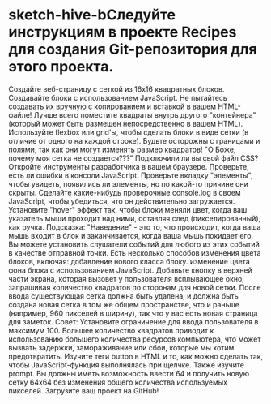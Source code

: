 # sketch-hive-bСледуйте инструкциям в проекте Recipes для создания Git-репозитория для этого проекта.
Создайте веб-страницу с сеткой из 16x16 квадратных блоков.
Создавайте блоки с использованием JavaScript. Не пытайтесь создавать их вручную с копированием и вставкой в вашем HTML-файле!
Лучше всего поместите квадраты внутрь другого "контейнера" (который может быть размещен непосредственно в вашем HTML).
Используйте flexbox или grid'ы, чтобы сделать блоки в виде сетки (в отличие от одного на каждой строке).
Будьте осторожны с границами и полями, так как они могут изменять размер квадратов!
"О Боже, почему моя сетка не создается???"
Подключили ли вы свой файл CSS?
Откройте инструменты разработчика в вашем браузере.
Проверьте, есть ли ошибки в консоли JavaScript.
Проверьте вкладку "элементы", чтобы увидеть, появились ли элементы, но по какой-то причине они скрыты.
Сделайте какие-нибудь проверочные console.log в своем JavaScript, чтобы убедиться, что он действительно загружается.
Установите "hover" эффект так, чтобы блоки меняли цвет, когда ваш указатель мыши проходит над ними, оставляя след (пикселированный), как ручка.
Подсказка: "Наведение" - это то, что происходит, когда ваша мышь входит в блок и заканчивается, когда ваша мышь покидает его. Вы можете установить слушатели событий для любого из этих событий в качестве отправной точки.
Есть несколько способов изменения цвета блоков, включая:
добавление нового класса блоку.
изменение цвета фона блока с использованием JavaScript.
Добавьте кнопку в верхней части экрана, которая вызовет у пользователя всплывающее окно, запрашивая количество квадратов по сторонам для новой сетки. После ввода существующая сетка должна быть удалена, и должна быть создана новая сетка в том же общем пространстве, что и раньше (например, 960 пикселей в ширину), так что у вас есть новая страница для заметок. Совет: Установите ограничение для ввода пользователя в максимум 100. Большее количество квадратов приводит к использованию большего количества ресурсов компьютера, что может вызвать задержки, замораживание или сбои, которые мы хотим предотвратить.
Изучите теги button в HTML и то, как можно сделать так, чтобы JavaScript-функция выполнялась при щелчке.
Также изучите prompt.
Вы должны иметь возможность ввести 64 и получить новую сетку 64x64 без изменения общего количества используемых пикселей.
Загрузите ваш проект на GitHub!